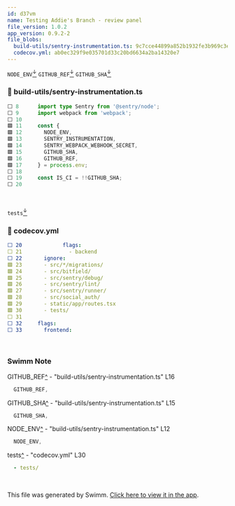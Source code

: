 ```yaml
---
id: d37vm
name: Testing Addie's Branch - review panel
file_version: 1.0.2
app_version: 0.9.2-2
file_blobs:
  build-utils/sentry-instrumentation.ts: 9c7cce44899a852b1932fe3b969c3e72a7466e24
  codecov.yml: ab0ec329f9e035701d33c20bd6634a2ba14320e7
---
```


`NODE_ENV`[<sup id="Z2kOIva">↓</sup>](#f-Z2kOIva) `GITHUB_REF`[<sup id="jYiy9">↓</sup>](#f-jYiy9) `GITHUB_SHA`[<sup id="Z1IzPTS">↓</sup>](#f-Z1IzPTS)
<!-- NOTE-swimm-snippet: the lines below link your snippet to Swimm -->
### 📄 build-utils/sentry-instrumentation.ts
```typescript
⬜ 8      import type Sentry from '@sentry/node';
⬜ 9      import webpack from 'webpack';
⬜ 10     
🟩 11     const {
🟩 12       NODE_ENV,
🟩 13       SENTRY_INSTRUMENTATION,
🟩 14       SENTRY_WEBPACK_WEBHOOK_SECRET,
🟩 15       GITHUB_SHA,
🟩 16       GITHUB_REF,
🟩 17     } = process.env;
⬜ 18     
⬜ 19     const IS_CI = !!GITHUB_SHA;
⬜ 20     
```

<br/>

`tests`[<sup id="Z3CCuG">↓</sup>](#f-Z3CCuG)
<!-- NOTE-swimm-snippet: the lines below link your snippet to Swimm -->
### 📄 codecov.yml
```yaml
⬜ 20             flags:
⬜ 21               - backend
⬜ 22       ignore:
🟩 23       - src/*/migrations/
🟩 24       - src/bitfield/
🟩 25       - src/sentry/debug/
🟩 26       - src/sentry/lint/
🟩 27       - src/sentry/runner/
🟩 28       - src/social_auth/
🟩 29       - static/app/routes.tsx
🟩 30       - tests/
⬜ 31     
⬜ 32     flags:
⬜ 33       frontend:
```

<br/>

<!-- THIS IS AN AUTOGENERATED SECTION. DO NOT EDIT THIS SECTION DIRECTLY -->
### Swimm Note

<span id="f-jYiy9">GITHUB_REF</span>[^](#jYiy9) - "build-utils/sentry-instrumentation.ts" L16
```typescript
  GITHUB_REF,
```

<span id="f-Z1IzPTS">GITHUB_SHA</span>[^](#Z1IzPTS) - "build-utils/sentry-instrumentation.ts" L15
```typescript
  GITHUB_SHA,
```

<span id="f-Z2kOIva">NODE_ENV</span>[^](#Z2kOIva) - "build-utils/sentry-instrumentation.ts" L12
```typescript
  NODE_ENV,
```

<span id="f-Z3CCuG">tests</span>[^](#Z3CCuG) - "codecov.yml" L30
```yaml
  - tests/
```

<br/>

This file was generated by Swimm. [Click here to view it in the app](https://swimm-web-app--cu-2qewt14-new-review-autosync-more-ui-m3hd5pow.web.app/repos/Z2l0aHViJTNBJTNBZGVtby1zZW50cnklM0ElM0FzaHVqdXV1/docs/d37vm).